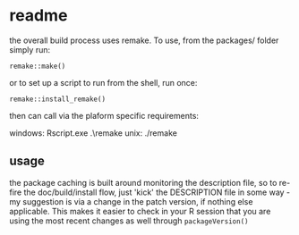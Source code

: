 readme
=========

the overall build process uses remake. To use, 
from the packages/ folder simply run:

```
remake::make()
```

or to set up a script to run from the shell, run once:

```
remake::install_remake()
```


then can call via the plaform specific requirements:

windows: Rscript.exe .\remake
unix: ./remake


## usage

the package caching is built around monitoring the description file, so to re-fire the
doc/build/install flow, just 'kick' the DESCRIPTION file in some way - my suggestion
is via a change in the patch version, if nothing else applicable. This makes it easier
to check in your R session that you are using the most recent changes as well through `packageVersion()`